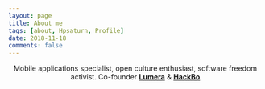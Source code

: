 ```yaml
---
layout: page
title: About me
tags: [about, Hpsaturn, Profile]
date: 2018-11-18
comments: false
---
```


<center>
Mobile applications specialist, open culture enthusiast, software freedom activist. Co-founder 
<a href="http://lumera.co/ks"><b>Lumera</b></a> & <a href="http://hackbo.co"><b>HackBo</b></a>
</center>


